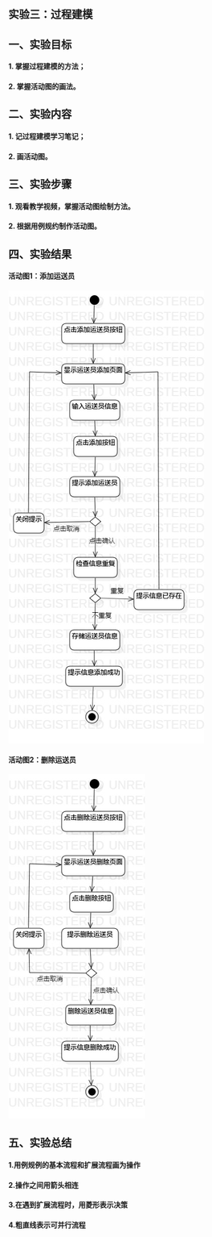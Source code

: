 ## 实验三：过程建模
## 一、实验目标
#### 1. 掌握过程建模的方法；
#### 2. 掌握活动图的画法。
## 二、实验内容
#### 1. 记过程建模学习笔记；
#### 2. 画活动图。
## 三、实验步骤
#### 1. 观看教学视频，掌握活动图绘制方法。

#### 2. 根据用例规约制作活动图。

## 四、实验结果

#### 活动图1：添加运送员
![活动图1](./ActivityDiagram1.jpg)  
#### 活动图2：删除运送员
![活动图2](./ActivityDiagram2.jpg)  

## 五、实验总结

#### 1.用例规例的基本流程和扩展流程画为操作
#### 2.操作之间用箭头相连
#### 3.在遇到扩展流程时，用菱形表示决策
#### 4.粗直线表示可并行流程
